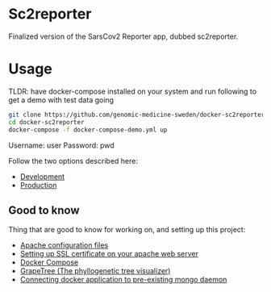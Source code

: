 # Sc2reporter
Finalized version of the SarsCov2 Reporter app, dubbed sc2reporter.


# Usage

TLDR:
have docker-compose installed on your system and run following to get a demo with test data going
```bash
git clone https://github.com/genomic-medicine-sweden/docker-sc2reporter
cd docker-sc2reporter
docker-compose -f docker-compose-demo.yml up
```

Username: user
Password: pwd

Follow the two options described here:
  * [Development](https://github.com/Fattigman/docker-sc2reporter/blob/main/docs/development.md)
  * [Production](https://github.com/Fattigman/docker-sc2reporter/blob/main/docs/production.md)

## Good to know
Thing that are good to know for working on, and setting up this project:
 * [Apache configuration files](https://httpd.apache.org/docs/2.4/configuring.html)
 * [Setting up SSL certificate on your apache web server](https://httpd.apache.org/docs/2.4/ssl/ssl_howto.html)
 * [Docker Compose](https://docs.docker.com/compose/)
 * [GrapeTree (The phyllogenetic tree visualizer)](https://achtman-lab.github.io/GrapeTree/documentation/developer/index.html)
 * [Connecting docker application to pre-existing mongo daemon](https://stackoverflow.com/questions/24319662/from-inside-of-a-docker-container-how-do-i-connect-to-the-localhost-of-the-mach/24326540#24326540)
